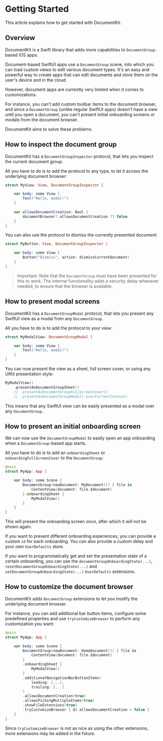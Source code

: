 # Getting Started

This article explains how to get started with DocumentKit.


## Overview

DocumentKit is a Swift library that adds more capabilities to `DocumentGroup`-based iOS apps.

Document-based SwiftUI apps use a `DocumentGroup` scene, into which you can load custom views to edit various document types. It's an easy and powerful way to create apps that can edit documents and store them on the user's device and in the cloud.

However, document apps are currently very limited when it comes to customizations. 

For instance, you can't add custom toolbar items to the document browser, and since a `DocumentGroup` (unlike regular SwiftUI apps) doesn't have a view until you open a document, you can't present initial onboarding screens or modals from the document browser.  

DocumentKit aims to solve these problems.



## How to inspect the document group

DocumentKit has a ``DocumentGroupInspector`` protocol, that lets you inspect the current document group.

All you have to do is to add the protocol to any type, to let it access the underlying document browser:

```swift
struct MyView: View, DocumentGroupInspector {

    var body: some View {
        Text("Hello, modal!")
    }
    
    var allowsDocumentCreation: Bool {
        documentBrowser?.allowsDocumentCreation ?? false
    }
}
```

You can also use the protocol to dismiss the currently presented document:

```swift
struct MyButton: View, DocumentGroupInspector {

    var body: some View {
        Button("Dismiss", action: dismissCurrentDocument)
    }
}
```

> Important: Note that the `DocumentGroup` must have been presented for this to work. The internal functionality adds a security delay whenever needed, to ensure that the browser is available.



## How to present modal screens

DocumentKit has a ``DocumentGroupModal`` protocol, that lets you present any SwiftUI view as a modal from any `DocumentGroup`. 

All you have to do is to add the protocol to your view:

```swift
struct MyModalView: DocumentGroupModal {

    var body: some View {
        Text("Hello, modal!")
    }
}
```

You can now present the view as a sheet, full screen cover, or using any UIKit presentation style:

```swift
MyModalView()
    .presentAsDocumentGroupSheet()
    // .presentAsDocumentGroupFullScreenCover()
    // .presentAsDocumentGroupModal(.overCurrentContext)
```

This means that any SwiftUI view can be easily presented as a modal over any `DocumentGroup`.



## How to present an initial onboarding screen

We can now use the ``DocumentGroupModal`` to easily open an app onboarding when a `DocumentGroup`-based app starts.

All you have to do is to add an `onboardingSheet` or `onboardingFullScreenCover` to the `DocumentGroup`:

```swift
@main
struct MyApp: App {

    var body: some Scene {
        DocumentGroup(newDocument: MyDocument()) { file in
            ContentView(document: file.$document)
        }.onboardingSheet {
            MyModalView()
        }
    }
}
```

This will present the onboarding screen *once*, after which it will not be shown again.

If you want to present different onboarding experiences, you can provide a custom `id` for each onboarding. You can also provide a custom delay and your own `UserDefaults` store.

If you want to programmatically get and set the presentation state of a certain onboarding, you can use the `documentGroupOnboardingState(...)`, `resetDocumentGroupOnboardingState(...)` and `setDocumentGroupOnboardingState(...)` `UserDefaults` extensions.



## How to customize the document browser

DocumentKit adds `DocumentGroup` extensions to let you modify the underlying document browser.

For instance, you can add additional bar button items, configure some predefined properties and use `tryCustomizeBrowser` to perform any customization you want:

```swift
@main
struct MyApp: App {

    var body: some Scene {
        DocumentGroup(newDocument: DemoDocument()) { file in
            ContentView(document: file.$document)
        }
        .onboardingSheet {
            MyModalView()
        }
        .additionalNavigationBarButtonItems(
            leading: [...],
            trailing: [...]
        )
        .allowsDocumentCreation(true)
        .allowsPickingMultipleItems(true)
        .showFileExtensions(true)
        .tryCustomizeBrowser { $0.allowsDocumentCreation = false }
    }
}
```

Since `tryCustomizeBrowser` is not as nice as using the other extensions, more extensions may be added in the future.  
